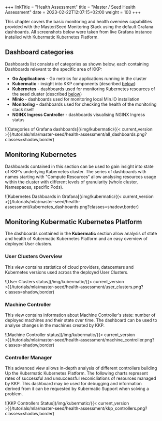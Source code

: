 +++
linkTitle = "Health Assessment"
title = "Master / Seed Health Assessment"
date = 2023-02-22T12:07:15+02:00
weight = 100
+++

This chapter covers the basic monitoring and health overview capabilities provided with the Master/Seed Monitoring Stack using the default Grafana dashboards.
All screenshots below were taken from live Grafana instance installed with Kubermatic Kubernetes Platform.

## Dashboard categories

Dashboards list consists of categories as shown below, each containing Dashboards relevant to the specific area of KKP:
- **Go Applications** - Go metrics for applications running in the cluster
- **Kubermatic** - insight into KKP components (described [below](#monitoring-kubermatic-kubernetes-platform))
- **Kubernetes** - dashboards used for monitoring Kubernetes resources of the seed cluster (described [below](#monitoring-kubernetes))
- **Minio** - dashboards used for monitoring local Min.IO installation
- **Monitoring** - dashboards used for checking the health of the monitoring stack itself
- **NGINX Ingress Controller** - dashboards visualising NGINX Ingress status 

![Categories of Grafana dashboards](/img/kubermatic/{{< current_version >}}/tutorials/mla/master-seed/health-assessment/all_dashboards.png?classes=shadow,border)

## Monitoring Kubernetes

Dashboards contained in this section can be used to gain insight into state of KKP's underlying Kubernetes cluster. The series of dashboards with names starting with "Compute Resources" allow analysing resources usage within the cluster with different levels of granularity (whole cluster, Namespaces, specific Pods).

![Kubernetes Dashboards in Grafana](/img/kubermatic/{{< current_version >}}/tutorials/mla/master-seed/health-assessment/kubernetes_dashboards.png?classes=shadow,border)

## Monitoring Kubermatic Kubernetes Platform

The dashboards contained in the **Kubermatic** section allow analysis of state and health of Kubermatic Kubernetes Platform and an easy overview of deployed User clusters.

### User Clusters Overview

This view contains statistics of cloud providers, datacenters and Kubernetes versions used across the deployed User Clusters.

![User Clusters status](/img/kubermatic/{{< current_version >}}/tutorials/mla/master-seed/health-assessment/user_clusters.png?classes=shadow,border)

### Machine Controller

This view contains information about Machine Controller's state: number of deployed machines and their state over time. The dashboard can be used to analyse changes in the machines created by KKP.

![Machine Controller status](/img/kubermatic/{{< current_version >}}/tutorials/mla/master-seed/health-assessment/machine_controller.png?classes=shadow,border)

### Controller Manager

This advanced view allows in-depth analysis of different controllers building Up the Kubermatic Kubernetes Platform. The following charts represent rates of successful and unsuccessful reconicliations of resources managed by KKP. This dashboard may be used for debugging and information derived from it can be requested by Kubermatic Support when solving a problem.

![KKP Controllers Status](/img/kubermatic/{{< current_version >}}/tutorials/mla/master-seed/health-assessment/kkp_controllers.png?classes=shadow,border)
